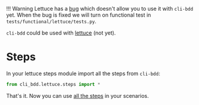 !!! Warning
    Lettuce has a [bug](https://github.com/gabrielfalcao/lettuce/issues/464) which
    doesn't allow you to use it with `cli-bdd` yet. When the bug is fixed we will
    turn on functional test in `tests/functional/lettuce/tests.py`.

`cli-bdd` could be used with [lettuce](http://lettuce.it/) (not yet).

# Steps

In your lettuce steps module import all the steps from `cli-bdd`:

```python
from cli_bdd.lettuce.steps import *
```

That's it. Now you can use [all the steps](/steps/) in your scenarios.
